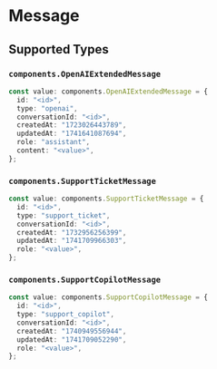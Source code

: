 # Message


## Supported Types

### `components.OpenAIExtendedMessage`

```typescript
const value: components.OpenAIExtendedMessage = {
  id: "<id>",
  type: "openai",
  conversationId: "<id>",
  createdAt: "1723026443789",
  updatedAt: "1741641087694",
  role: "assistant",
  content: "<value>",
};
```

### `components.SupportTicketMessage`

```typescript
const value: components.SupportTicketMessage = {
  id: "<id>",
  type: "support_ticket",
  conversationId: "<id>",
  createdAt: "1732956256399",
  updatedAt: "1741709966303",
  role: "<value>",
};
```

### `components.SupportCopilotMessage`

```typescript
const value: components.SupportCopilotMessage = {
  id: "<id>",
  type: "support_copilot",
  conversationId: "<id>",
  createdAt: "1740949556944",
  updatedAt: "1741709052290",
  role: "<value>",
};
```

